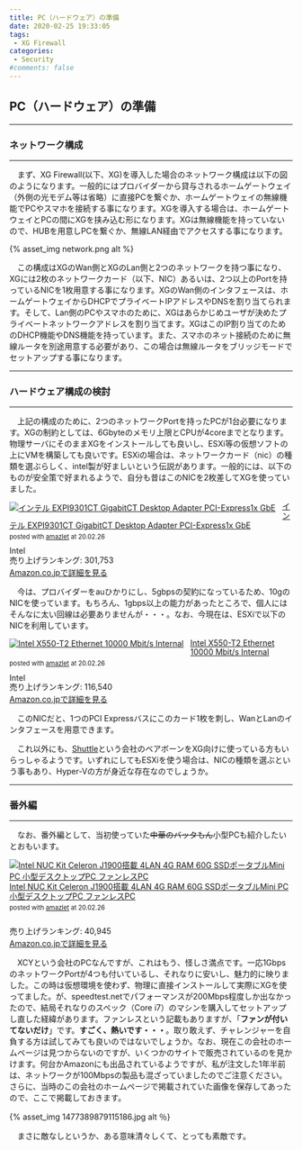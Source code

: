 ```yaml
---
title: PC（ハードウェア）の準備
date: 2020-02-25 19:33:05
tags:
 - XG Firewall
categories:
 - Security
#comments: false
---
```


## PC（ハードウェア）の準備

---

### ネットワーク構成

---

　まず、XG Firewall(以下、XG)を導入した場合のネットワーク構成は以下の図のようになります。一般的にはプロバイダーから貸与されるホームゲートウェイ（外側の光モデム等は省略）に直接PCを繋ぐか、ホームゲートウェイの無線機能でPCやスマホを接続する事になります。XGを導入する場合は、ホームゲートウェイとPCの間にXGを挟み込む形になります。XGは無線機能を持っていないので、HUBを用意しPCを繋ぐか、無線LAN経由でアクセスする事になります。

 {% asset_img network.png alt %}  

　この構成はXGのWan側とXGのLan側と2つのネットワークを持つ事になり、XGには2枚のネットワークカード（以下、NIC）あるいは、2つ以上のPortを持っているNICを1枚用意する事になります。XGのWan側のインタフェースは、ホームゲートウェイからDHCPでプライベートIPアドレスやDNSを割り当てられます。そして、Lan側のPCやスマホのために、XGはあらかじめユーザが決めたプライベートネットワークアドレスを割り当てます。XGはこのIP割り当てのためのDHCP機能やDNS機能を持っています。また、スマホのネット接続のために無線ルータを別途用意する必要があり、この場合は無線ルータをブリッジモードでセットアップする事になります。

---

### ハードウェア構成の検討

---

　上記の構成のために、2つのネットワークPortを持ったPCが1台必要になります。XGの制約としては、6Gbyteのメモリ上限とCPUが4coreまでとなります。物理サーバにそのままXGをインストールしても良いし、ESXi等の仮想ソフトの上にVMを構築しても良いです。ESXiの場合は、ネットワークカード（nic）の種類を選ぶらしく、intel製が好ましいという伝説があります。一般的には、以下のものが安全策で好まれるようで、自分も昔はこのNICを2枚差してXGを使っていました。

<div class="amazlet-box" style="margin-bottom:0px;"><div class="amazlet-image" style="float:left;margin:0px 12px 1px 0px;"><a href="http://www.amazon.co.jp/exec/obidos/ASIN/B00UGGX406/amazletjp-22/ref=nosim/" name="amazletlink" target="_blank"><img src="https://images-fe.ssl-images-amazon.com/images/I/31N8VAJQceL._SL160_.jpg" alt="インテル EXPI9301CT GigabitCT Desktop Adapter PCI-Express1x GbE" style="border: none;" /></a></div><div class="amazlet-info" style="line-height:120%; margin-bottom: 10px"><div class="amazlet-name" style="margin-bottom:10px;line-height:120%"><a href="http://www.amazon.co.jp/exec/obidos/ASIN/B00UGGX406/amazletjp-22/ref=nosim/" name="amazletlink" target="_blank">インテル EXPI9301CT GigabitCT Desktop Adapter PCI-Express1x GbE</a><div class="amazlet-powered-date" style="font-size:80%;margin-top:5px;line-height:120%">posted with <a href="http://www.amazlet.com/" title="amazlet" target="_blank">amazlet</a> at 20.02.26</div></div><div class="amazlet-detail">Intel <br />売り上げランキング: 301,753<br /></div><div class="amazlet-sub-info" style="float: left;"><div class="amazlet-link" style="margin-top: 5px"><a href="http://www.amazon.co.jp/exec/obidos/ASIN/B00UGGX406/amazletjp-22/ref=nosim/" name="amazletlink" target="_blank">Amazon.co.jpで詳細を見る</a></div></div></div><div class="amazlet-footer" style="clear: left"></div></div>


　今は、プロバイダーをauひかりにし、5gbpsの契約になっているため、10gのNICを使っています。もちろん、1gbps以上の能力があったところで、個人にはそんなに太い回線は必要ありませんが・・・。なお、今現在は、ESXiで以下のNICを利用しています。

<div class="amazlet-box" style="margin-bottom:0px;"><div class="amazlet-image" style="float:left;margin:0px 12px 1px 0px;"><a href="http://www.amazon.co.jp/exec/obidos/ASIN/B01EJ4B394" name="amazletlink" target="_blank"><img src="https://images-fe.ssl-images-amazon.com/images/I/41GIXbi1guL._SL160_.jpg" alt="Intel X550-T2 Ethernet 10000 Mbit/s Internal" style="border: none;" /></a></div><div class="amazlet-info" style="line-height:120%; margin-bottom: 10px"><div class="amazlet-name" style="margin-bottom:10px;line-height:120%"><a href="http://www.amazon.co.jp/exec/obidos/ASIN/B01EJ4B394" name="amazletlink" target="_blank">Intel X550-T2 Ethernet 10000 Mbit/s Internal</a><div class="amazlet-powered-date" style="font-size:80%;margin-top:5px;line-height:120%">posted with <a href="http://www.amazlet.com/" title="amazlet" target="_blank">amazlet</a> at 20.02.26</div></div><div class="amazlet-detail">Intel <br />売り上げランキング: 116,540<br /></div><div class="amazlet-sub-info" style="float: left;"><div class="amazlet-link" style="margin-top: 5px"><a href="http://www.amazon.co.jp/exec/obidos/ASIN/B01EJ4B394" name="amazletlink" target="_blank">Amazon.co.jpで詳細を見る</a></div></div></div><div class="amazlet-footer" style="clear: left"></div></div>

　このNICだと、1つのPCI Expressバスにこのカード1枚を刺し、WanとLanのインタフェースを用意できます。

　これ以外にも、[Shuttle](https://shuttle-japan.jp/)という会社のベアボーンをXG向けに使っている方もいらっしゃるようです。いずれにしてもESXiを使う場合は、NICの種類を選ぶという事もあり、Hyper-Vの方が身近な存在なのでしょうか。

---

### 番外編

---

　なお、番外編として、当初使っていた~~中華のバッタもん~~小型PCも紹介したいとおもいます。

<div class="amazlet-box" style="margin-bottom:0px;"><div class="amazlet-image" style="float:left;margin:0px 12px 1px 0px;"><a href="http://www.amazon.co.jp/exec/obidos/ASIN/B07SNS9D9N" name="amazletlink" target="_blank"><img src="https://images-fe.ssl-images-amazon.com/images/I/41O4MQkV5VL._SL160_.jpg" alt="Intel NUC Kit Celeron J1900搭載 4LAN 4G RAM 60G SSDポータブルMini PC 小型デスクトップPC ファンレスPC" style="border: none;" /></a></div><div class="amazlet-info" style="line-height:120%; margin-bottom: 10px"><div class="amazlet-name" style="margin-bottom:10px;line-height:120%"><a href="http://www.amazon.co.jp/exec/obidos/ASIN/B07SNS9D9N" name="amazletlink" target="_blank">Intel NUC Kit Celeron J1900搭載 4LAN 4G RAM 60G SSDポータブルMini PC 小型デスクトップPC ファンレスPC</a><div class="amazlet-powered-date" style="font-size:80%;margin-top:5px;line-height:120%">posted with <a href="http://www.amazlet.com/" title="amazlet" target="_blank">amazlet</a> at 20.02.26</div></div><div class="amazlet-detail"> <br />売り上げランキング: 40,945<br /></div><div class="amazlet-sub-info" style="float: left;"><div class="amazlet-link" style="margin-top: 5px"><a href="http://www.amazon.co.jp/exec/obidos/ASIN/B07SNS9D9N" name="amazletlink" target="_blank">Amazon.co.jpで詳細を見る</a></div></div></div><div class="amazlet-footer" style="clear: left"></div></div>

　XCYという会社のPCなんですが、これはもう、怪しさ満点です。一応1GbpsのネットワークPortが4つも付いているし、それなりに安いし、魅力的に映りました。この時は仮想環境を使わず、物理に直接インストールして実際にXGを使ってました。が、speedtest.netでパフォーマンスが200Mbps程度しか出なかったので、結局それなりのスペック（Core i7）のマシンを購入してセットアップし直した経緯があります。ファンレスという記載もありますが、「**ファンが付いてないだけ**」です。**すごく、熱いです・・・**。取り敢えず、チャレンジャーを自負する方は試してみても良いのではないでしょうか。なお、現在この会社のホームページは見つからないのですが、いくつかのサイトで販売されているのを見かけます。何台かAmazonにも出品されているようですが、私が注文した1年半前は、ネットワークが100Mbpsの製品も混ざっていましたのでご注意ください。さらに、当時のこの会社のホームページで掲載されていた画像を保存してあったので、ここで掲載しておきます。

 {% asset_img 1477389879115186.jpg alt ％}  

　まさに敵なしというか、ある意味清々しくて、とっても素敵です。
